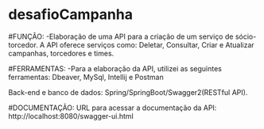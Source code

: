 # desafioCampanha

#FUNÇÃO:
-Elaboração de uma API para a criação de um serviço de sócio-torcedor. A API oferece serviços como: Deletar, Consultar, Criar e Atualizar campanhas, torcedores e times.

#FERRAMENTAS:
-Para a elaboração da API, utilizei as seguintes ferramentas: Dbeaver, MySql, Intellij e Postman

Back-end e banco de dados: Spring/SpringBoot/Swagger2(RESTful API).

#DOCUMENTAÇÃO:
URL para acessar a documentação da API: http://localhost:8080/swagger-ui.html
